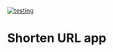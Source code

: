 [![testing](https://github.com/spideythewebhead/shorten_url_app/actions/workflows/test.yaml/badge.svg)](https://github.com/spideythewebhead/shorten_url_app/actions/workflows/test.yaml)

# Shorten URL app
